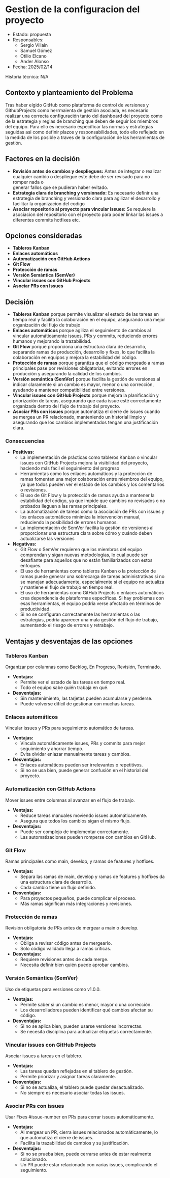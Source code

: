 # Gestion de la configuracion del proyecto

* Estado: propuesta
* Responsables:
    - Sergio Villain
    - Samuel Gómez
    - Otilio Elcano
    - Ander Alonso
* Fecha: 2025/02/14

Historia técnica: N/A

## Contexto y planteamiento del Problema

Tras haber elgido GitHub como plataforma de control de versiones y GithubProjects como herrmaienta de gestión asociada, es necesario realizar una correcta configuración tanto del dashboard del proyecto como de la estrategia y reglas de branching que deben de seguir los miembros del equipo. Para ello es necesario especificar las normas y estrategias seguidas asi como definir plazos y responsabilidades, todo ello reflejado en la medida de los posible a traves de la configuración de las herramientas de gestión.

## Factores en la decisión

- **Revisión antes de cambios y despliegues:** Antes de integrar o realizar cualquier cambio o despliegue este debe de ser revisado para no romper nada o     
generar fallos que se pudieran haber evitado.
- **Estrategia clara de branching y versionado:** Es necesario definir una estrategia de branching y versionado clara para agilizar el desarrollo y facilitar la organizacion del codigo
- **Asociar repositorio al proyecto para vincular issues:** Se requiere la asociacion del repositorio con el proyecto para poder linkar las issues a diferentes commits hotfixes etc.

## Opciones consideradas

- **Tableros Kanban**
- **Enlaces automáticos**
- **Automatización con GitHub Actions**
- **Git Flow**
- **Protección de ramas**
- **Versión Semántica (SemVer)** 
- **Vincular issues con GitHub Projects** 
- **Asociar PRs con Issues**


## Decisión

- **Tableros Kanban** porque permite visualizar el estado de las tareas en tiempo real y facilita la colaboración en el equipo, asegurando una mejor organización del flujo de trabajo
- **Enlaces automáticos** porque agiliza el seguimiento de cambios al vincular automáticamente issues, PRs y commits, reduciendo errores humanos y mejorando la trazabilidad.
- **Git Flow** porque proporciona una estructura clara de desarrollo, separando ramas de producción, desarrollo y fixes, lo que facilita la colaboración en equipos y mejora la estabilidad del código.
- **Protección de ramas** porque garantiza que el código mergeado a ramas principales pase por revisiones obligatorias, evitando errores en producción y asegurando la calidad de los cambios.
- **Versión semántica (SemVer)** porque facilita la gestión de versiones al indicar claramente si un cambio es mayor, menor o una corrección, ayudando a mantener compatibilidad entre versiones.
- **Vincular issues con GitHub Projects** porque mejora la planificación y priorización de tareas, asegurando que cada issue esté correctamente organizada dentro del flujo de trabajo del proyecto.
- **Asociar PRs con issues** porque automatiza el cierre de issues cuando se mergea un PR relacionado, manteniendo un historial limpio y asegurando que los cambios implementados tengan una justificación clara.

### Consecuencias
-  **Positivas:**
    - La implementación de prácticas como tableros Kanban o vincular issues con GitHub Projects mejora la visibilidad del proyecto, haciendo más fácil el seguimiento del progreso
    - Herramientas como los enlaces automáticos y la protección de ramas fomentan una mejor colaboración entre miembros del equipo, ya que todos pueden ver el estado de los cambios y los comentarios o revisiones.
    - El uso de Git Flow y la protección de ramas ayuda a mantener la estabilidad del código, ya que impide que cambios no revisados o no probados lleguen a las ramas principales.
    - La automatización de tareas como la asociación de PRs con issues y los enlaces automáticos minimiza la intervención manual, reduciendo la posibilidad de errores humanos.
    - La implementación de SemVer facilita la gestión de versiones al proporcionar una estructura clara sobre cómo y cuándo deben actualizarse las versiones
-  **Negativas:**
    - Git Flow o SemVer requieren que los miembros del equipo comprendan y sigan nuevas metodologías, lo cual puede ser desafiante para aquellos que no están familiarizados con estos enfoques.
    - El uso de herramientas como tableros Kanban o la protección de ramas puede generar una sobrecarga de tareas administrativas si no se manejan adecuadamente, especialmente si el equipo no actualiza y mantiene el flujo de trabajo en tiempo real.
    - El uso de herramientas como GitHub Projects o enlaces automáticos crea dependencia de plataformas específicas. Si hay problemas con esas herramientas, el equipo podría verse afectado en términos de productividad.
    - Si no se configuran correctamente las herramientas o las estrategias, podría aparecer una mala gestión del flujo de trabajo, aumentando el riesgo de errores y retrabajo.

## Ventajas y desventajas de las opciones

### Tableros Kanban
Organizar por columnas como Backlog, En Progreso, Revisión, Terminado.

-   **Ventajas:**
    - Permite ver el estado de las tareas en tiempo real.
    - Todo el equipo sabe quién trabaja en qué.
-   **Desventajas:**
    - Sin mantenimiento, las tarjetas pueden acumularse y perderse.
    - Puede volverse difícil de gestionar con muchas tareas.

### Enlaces automáticos
Vincular issues y PRs para seguimiento automático de tareas.

-   **Ventajas:**
    - Vincula automáticamente issues, PRs y commits para mejor seguimiento y ahorrar tiempo.
    - Evita olvidar enlazar manualmente tareas y cambios.
-   **Desventajas:**
    - Enlaces automáticos pueden ser irrelevantes o repetitivos.
    - Si no se usa bien, puede generar confusión en el historial del proyecto.

### Automatización con GitHub Actions
Mover issues entre columnas al avanzar en el flujo de trabajo.
-   **Ventajas:**
    - Reduce tareas manuales moviendo issues automáticamente.
    - Asegura que todos los cambios sigan el mismo flujo.
-   **Desventajas:**
    - Puede ser complejo de implementar correctamente.
    - Las automatizaciones pueden romperse con cambios en GitHub.

### Git Flow
Ramas principales como main, develop, y ramas de features y hotfixes.

-   **Ventajas:**
    - Separa las ramas de main, develop y ramas de features y hotfixes da una estructura clara de desarrollo.
    - Cada cambio tiene un flujo definido.
-   **Desventajas:**
    - Para proyectos pequeños, puede complicar el proceso.
    - Más ramas significan más integraciones y revisiones.

### Protección de ramas
Revisión obligatoria de PRs antes de mergear a main o develop.

-   **Ventajas:**
    - Obliga a revisar código antes de mergearlo.
    - Solo código validado llega a ramas críticas.
-   **Desventajas:**
    - Requiere revisiones antes de cada merge. 
    - Necesita definir bien quién puede aprobar cambios.

### Versión Semántica (SemVer)
Uso de etiquetas para versiones como v1.0.0.

-   **Ventajas:**
    - Permite saber si un cambio es menor, mayor o una corrección.
    - Los desarrolladores pueden identificar qué cambios afectan su código.
-   **Desventajas:**
    - Si no se aplica bien, pueden usarse versiones incorrectas.
    - Se necesita disciplina para actualizar etiquetas correctamente.

### Vincular issues con GitHub Projects
Asociar issues a tareas en el tablero.

-   **Ventajas:**
    - Las tareas quedan reflejadas en el tablero de gestión.
    - Permite priorizar y asignar tareas claramente.
-   **Desventajas:**
    - Si no se actualiza, el tablero puede quedar desactualizado.
    - No siempre es necesario asociar todas las issues.

### Asociar PRs con issues
Usar Fixes #issue-number en PRs para cerrar issues automáticamente.

-   **Ventajas:**
    - Al mergear un PR, cierra issues relacionados automáticamente, lo que automatiza el cierre de issues.
    - Facilita la trazabilidad de cambios y su justificación.
-   **Desventajas:**
    - Si no se prueba bien, puede cerrarse antes de estar realmente solucionado.
    - Un PR puede estar relacionado con varias issues, complicando el seguimiento.
